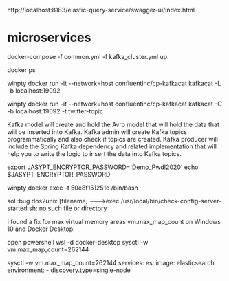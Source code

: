 http://localhost:8183/elastic-query-service/swagger-ui/index.html



# microservices
docker-compose -f common.yml -f kafka_cluster.yml up.

docker ps

winpty docker run -it --network=host confluentinc/cp-kafkacat kafkacat -L -b localhost:19092



winpty docker run -it --network=host confluentinc/cp-kafkacat kafkacat -C -b localhost:19092 -t twitter-topic



  Kafka model will create and hold the Avro model that will hold the data that will be inserted into Kafka.
  Kafka admin will create Kafka topics programmatically and also check if topics are created.
  Kafka producer will include the Spring Kafka dependency and related implementation that will help you to write the logic to insert the data into Kafka topics.
  
  
  
  
  
export JASYPT_ENCRYPTOR_PASSWORD='Demo_Pwd!2020'
echo $JASYPT_ENCRYPTOR_PASSWORD


winpty  docker exec -t 50e8f151251e /bin/bash

sol :bug dos2unix [filename] --->exec /usr/local/bin/check-config-server-started.sh: no such file or directory




I found a fix for max virtual memory areas vm.max_map_count
on Windows 10 and Docker Desktop:

open powershell
wsl -d docker-desktop
sysctl -w vm.max_map_count=262144



sysctl -w vm.max_map_count=262144
services:
  es:
    image: elasticsearch
    environment:
      - discovery.type=single-node


